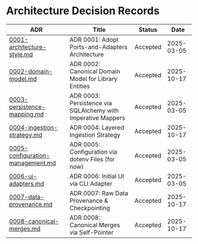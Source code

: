 # Architecture Decision Records

| ADR | Title | Status | Date |
| --- | --- | --- | --- |
| [0001-architecture-style.md](0001-architecture-style.md) | ADR 0001: Adopt Ports-and-Adapters Architecture | Accepted | 2025-03-05 |
| [0002-domain-model.md](0002-domain-model.md) | ADR 0002: Canonical Domain Model for Library Entities | Accepted | 2025-10-17 |
| [0003-persistence-mapping.md](0003-persistence-mapping.md) | ADR 0003: Persistence via SQLAlchemy with Imperative Mappers | Accepted | 2025-03-05 |
| [0004-ingestion-strategy.md](0004-ingestion-strategy.md) | ADR 0004: Layered Ingestion Strategy | Accepted | 2025-10-17 |
| [0005-configuration-management.md](0005-configuration-management.md) | ADR 0005: Configuration via dotenv Files (for now) | Accepted | 2025-03-05 |
| [0006-ui-adapters.md](0006-ui-adapters.md) | ADR 0006: Initial UI via CLI Adapter | Accepted | 2025-03-05 |
| [0007-data-provenance.md](0007-data-provenance.md) | ADR 0007: Raw Data Provenance & Checkpointing | Accepted | 2025-10-17 |
| [0008-canonical-merges.md](0008-canonical-merges.md) | ADR 0008: Canonical Merges via Self-Pointer | Accepted | 2025-10-17 |
